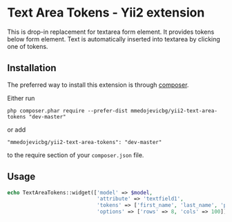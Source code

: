 Text Area Tokens - Yii2 extension
=====

This is drop-in replacement for textarea form element. It provides tokens below form element. Text is automatically inserted
into textarea by clicking one of tokens.

Installation
------------

The preferred way to install this extension is through [composer](http://getcomposer.org/download/).

Either run

```
php composer.phar require --prefer-dist mmedojevicbg/yii2-text-area-tokens "dev-master"
```

or add

```
"mmedojevicbg/yii2-text-area-tokens": "dev-master"
```

to the require section of your `composer.json` file.


Usage
------------

```php
echo TextAreaTokens::widget(['model' => $model,
                             'attribute' => 'textfield1',
                             'tokens' => ['first_name', 'last_name', 'phone_number'],
                             'options' => ['rows' => 8, 'cols' => 100]])
```